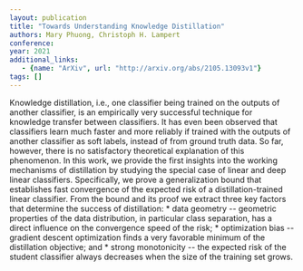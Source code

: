 ```yaml
---
layout: publication
title: "Towards Understanding Knowledge Distillation"
authors: Mary Phuong, Christoph H. Lampert
conference: 
year: 2021
additional_links: 
   - {name: "ArXiv", url: "http://arxiv.org/abs/2105.13093v1"}
tags: []
---
```

Knowledge distillation, i.e., one classifier being trained on the outputs of
another classifier, is an empirically very successful technique for knowledge
transfer between classifiers. It has even been observed that classifiers learn
much faster and more reliably if trained with the outputs of another classifier
as soft labels, instead of from ground truth data. So far, however, there is no
satisfactory theoretical explanation of this phenomenon. In this work, we
provide the first insights into the working mechanisms of distillation by
studying the special case of linear and deep linear classifiers. Specifically,
we prove a generalization bound that establishes fast convergence of the
expected risk of a distillation-trained linear classifier. From the bound and
its proof we extract three key factors that determine the success of
distillation: * data geometry -- geometric properties of the data distribution,
in particular class separation, has a direct influence on the convergence speed
of the risk; * optimization bias -- gradient descent optimization finds a very
favorable minimum of the distillation objective; and * strong monotonicity --
the expected risk of the student classifier always decreases when the size of
the training set grows.